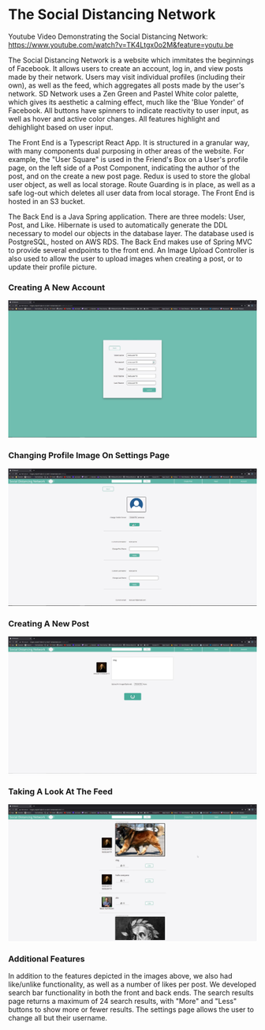# The Social Distancing Network

Youtube Video Demonstrating the Social Distancing Network: https://www.youtube.com/watch?v=TK4Ltgx0o2M&feature=youtu.be

The Social Distancing Network is a website which immitates the beginnings of Facebook. It allows users to create an account, log in, and view posts made by their network. Users may visit individual profiles (including their own), as well as the feed, which aggregates all posts made by the user's network. SD Network uses a Zen Green and Pastel White color palette, which gives its aesthetic a calming effect, much like the 'Blue Yonder' of Facebook. All buttons have spinners to indicate reactivity to user input, as well as hover and active color changes. All features highlight and dehighlight based on user input.

The Front End is a Typescript React App. It is structured in a granular way, with many components dual purposing in other areas of the website. For example, the "User Square" is used in the Friend's Box on a User's profile page, on the left side of a Post Component, indicating the author of the post, and on the create a new post page. Redux is used to store the global user object, as well as local storage. Route Guarding is in place, as well as a safe log-out which deletes all user data from local storage. The Front End is hosted in an S3 bucket.

The Back End is a Java Spring application. There are three models: User, Post, and Like. Hibernate is used to automatically generate the DDL necessary to model our objects in the database layer. The database used is PostgreSQL, hosted on AWS RDS. The Back End makes use of Spring MVC to provide several endpoints to the front end. An Image Upload Controller is also used to allow the user to upload images when creating a post, or to update their profile picture.

### Creating A New Account
![](SDNetwork_Photos/creating_an_account.jpg)

### Changing Profile Image On Settings Page
![](SDNetwork_Photos/settings_page.jpg)

### Creating A New Post
![](SDNetwork_Photos/creating_a_new_post.jpg)

### Taking A Look At The Feed
![](SDNetwork_Photos/feed.jpg)

### Additional Features
In addition to the features depicted in the images above, we also had like/unlike functionality, as well as a number of likes per post. We developed search bar functionality in both the front and back ends. The search results page returns a maximum of 24 search results, with "More" and "Less" buttons to show more or fewer results. The settings page allows the user to change all but their username.
